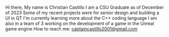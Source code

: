 Hi there, 
My name is Christian Castillo
I am a CSU Graduate as of December of 2023
Some of my recent projects were for senior design and building a UI in QT
I'm currently learning more about the C++ coding language
I am also in a team of 3 working on the development of a game in the Unreal game engine
How to reach me: captaincastillo2001@gmail.com

<!--
**cdchrisdog1/cdchrisdog1** is a ✨ _special_ ✨ repository because its `README.md` (this file) appears on your GitHub profile.

Here are some ideas to get you started:

- 🔭 I’m currently working on ...
- 🌱 I’m currently learning ...
- 👯 I’m looking to collaborate on ...
- 🤔 I’m looking for help with ...
- 💬 Ask me about ...
- 📫 How to reach me: ...
- 😄 Pronouns: ...
- ⚡ Fun fact: ...
-->
